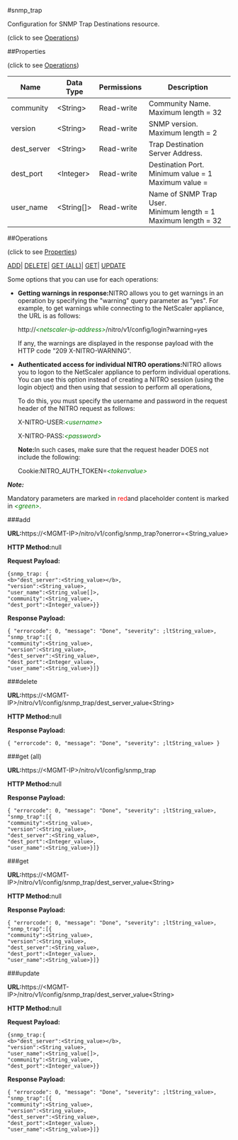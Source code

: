 #snmp_trap



Configuration for SNMP Trap Destinations resource.

<span>(click to see [Operations](#operations))</span>



##Properties 

<span>(click to see [Operations](#operations))</span>





<table><thead><tr><th>Name</th><th>Data Type</th><th>Permissions</th><th>Description</th></tr></thead><tbody><tr><td>community</td><td>&lt;String></td><td>Read-write</td><td>Community Name.<br>Maximum length = 32</td></tr><tr><td>version</td><td>&lt;String></td><td>Read-write</td><td>SNMP version.<br>Maximum length = 2</td></tr><tr><td>dest_server</td><td>&lt;String></td><td>Read-write</td><td>Trap Destination Server Address.</td></tr><tr><td>dest_port</td><td>&lt;Integer></td><td>Read-write</td><td>Destination Port.<br>Minimum value = 1<br>Maximum value =</td></tr><tr><td>user_name</td><td>&lt;String[]></td><td>Read-write</td><td>Name of SNMP Trap User.<br>Minimum length = 1<br>Maximum length = 32</td></tr></tbody></table>

##Operations 

<span>(click to see [Properties](#properties))</span>





[ADD](#add)| [DELETE](#delete)| [GET (ALL)](#get-all)| [GET](#get)| [UPDATE](#update)





Some options that you can use for each operations:

<ul><li><p><b>Getting warnings in response:</b>NITRO allows you to get warnings in an operation by specifying the "warning" query parameter as "yes". For example, to get warnings while connecting to the NetScaler appliance, the URL is as follows:</p><p>http://<span style="color:green;font-style:italic;">&lt;netscaler-ip-address&gt;</span>/nitro/v1/config/login?warning=yes</p><p>If any, the warnings are displayed in the response payload with the HTTP code "209 X-NITRO-WARNING".</p></li><li><p><b>Authenticated access for individual NITRO operations:</b>NITRO allows you to logon to the NetScaler appliance to perform individual operations. You can use this option instead of creating a NITRO session (using the login object) and then using that session to perform all operations,</p><p>To do this, you must specify the username and password in the request header of the NITRO request as follows:</p><p>X-NITRO-USER:<span style="color:green;font-style:italic;">&lt;username&gt;</span></p><p>X-NITRO-PASS:<span style="color:green;font-style:italic;">&lt;password&gt;</span></p><p><b>Note:</b>In such cases, make sure that the request header DOES not include the following:</p><p>Cookie:NITRO_AUTH_TOKEN=<span style="color:green;font-style:italic;">&lt;tokenvalue&gt;</span></p></li></ul>







***Note:*** 

Mandatory parameters are marked in <span style="color:#FF0000;">red</span>and placeholder content is marked in <span style="color:green;font-style:italic">&lt;green&gt;</span>.



###add







<b>URL:</b>https://&lt;MGMT-IP&gt;/nitro/v1/config/snmp_trap?onerror=&lt;String_value&gt;

<b>HTTP Method:</b>null

<b>Request Payload: </b>
```
{snmp_trap: {
<b>"dest_server":<String_value></b>,
"version":<String_value>,
"user_name":<String_value[]>,
"community":<String_value>,
"dest_port":<Integer_value>}}
```

<b>Response Payload: </b>
```
{ "errorcode": 0, "message": "Done", "severity": ;ltString_value>, "snmp_trap":[{
"community":<String_value>,
"version":<String_value>,
"dest_server":<String_value>,
"dest_port":<Integer_value>,
"user_name":<String_value>}]}
```







###delete







<b>URL:</b>https://&lt;MGMT-IP&gt;/nitro/v1/config/snmp_trap/dest_server_value&lt;String&gt;

<b>HTTP Method:</b>null

<b>Response Payload: </b>
```
{ "errorcode": 0, "message": "Done", "severity": ;ltString_value> }
```







###get (all)







<b>URL:</b>https://&lt;MGMT-IP&gt;/nitro/v1/config/snmp_trap

<b>HTTP Method:</b>null

<b>Response Payload: </b>
```
{ "errorcode": 0, "message": "Done", "severity": ;ltString_value>, "snmp_trap":[{
"community":<String_value>,
"version":<String_value>,
"dest_server":<String_value>,
"dest_port":<Integer_value>,
"user_name":<String_value>}]}
```







###get







<b>URL:</b>https://&lt;MGMT-IP&gt;/nitro/v1/config/snmp_trap/dest_server_value&lt;String&gt;

<b>HTTP Method:</b>null

<b>Response Payload: </b>
```
{ "errorcode": 0, "message": "Done", "severity": ;ltString_value>, "snmp_trap":[{
"community":<String_value>,
"version":<String_value>,
"dest_server":<String_value>,
"dest_port":<Integer_value>,
"user_name":<String_value>}]}
```







###update







<b>URL:</b>https://&lt;MGMT-IP&gt;/nitro/v1/config/snmp_trap/dest_server_value&lt;String&gt;

<b>HTTP Method:</b>null

<b>Request Payload: </b>
```
{snmp_trap:{
<b>"dest_server":<String_value></b>,
"version":<String_value>,
"user_name":<String_value[]>,
"community":<String_value>,
"dest_port":<Integer_value>}}
```

<b>Response Payload: </b>
```
{ "errorcode": 0, "message": "Done", "severity": ;ltString_value>, "snmp_trap":[{
"community":<String_value>,
"version":<String_value>,
"dest_server":<String_value>,
"dest_port":<Integer_value>,
"user_name":<String_value>}]}
```







